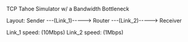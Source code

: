 TCP Tahoe Simulator w/ a Bandwidth Bottleneck

Layout:
Sender ---(Link\_1)----->  Router ---(Link\_2)-----> Receiver

Link\_1 speed: (10Mbps)
Link\_2 speed: (1Mbps)